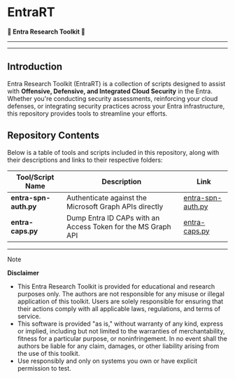 # EntraRT  
**🔎 Entra Research Toolkit 🔬**  

---



---

## Introduction  
Entra Research Toolkit (EntraRT) is a collection of scripts designed to assist with **Offensive, Defensive, and Integrated Cloud Security** in the Entra. Whether you're conducting security assessments, reinforcing your cloud defenses, or integrating security practices across your Entra infrastructure, this repository provides tools to streamline your efforts.  

## Repository Contents  
Below is a table of tools and scripts included in this repository, along with their descriptions and links to their respective folders:  

|Tool/Script Name|Description|Link|
|---|---|---|
|**entra-spn-auth.py**|Authenticate against the Microsoft Graph APIs directly|[entra-spn-auth.py](./entra-spn-auth)|
|**entra-caps.py**|Dump Entra ID CAPs with an Access Token for the MS Graph API|[entra-caps.py](./entra-caps)|

---
> [!NOTE]
> **Disclaimer**
> - This Entra Research Toolkit is provided for educational and research purposes only. The authors are not responsible for any misuse or illegal application of this toolkit. Users are solely responsible for ensuring that their actions comply with all applicable laws, regulations, and terms of service.
> - This software is provided "as is," without warranty of any kind, express or implied, including but not limited to the warranties of merchantability, fitness for a particular purpose, or noninfringement. In no event shall the authors be liable for any claim, damages, or other liability arising from the use of this toolkit.
> - Use responsibly and only on systems you own or have explicit permission to test.
